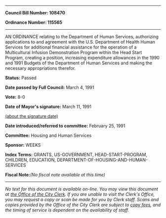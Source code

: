 

********

**Council Bill Number: 108470**
   
**Ordinance Number: 115565**
********

 AN ORDINANCE relating to the Department of Human Services, authorizing applications to and agreement with the U.S. Department of Health Human Services for additional financial assistance for the operation of a Multicultural Infusion Demonstration Program within the Head Start Program, creating a position, increasing expenditure allowances in the 1990 and 1991 Budgets of the Department of Human Services and making the necessary appropriations therefor.

**Status:** Passed
   
**Date passed by Full Council:** March 4, 1991
   
**Vote:** 8-0
   
**Date of Mayor's signature:** March 11, 1991
   
[(about the signature date)](/~public/approvaldate.htm)
   
   
   
**Date introduced/referred to committee:** February 25, 1991
   
**Committee:** Housing and Human Services
   
**Sponsor:** WEEKS
   
   
**Index Terms:** GRANTS, US-GOVERNMENT, HEAD-START-PROGRAM, CHILDREN, EDUCATION, DEPARTMENT-OF-HOUSING-AND-HUMAN-SERVICES

**Fiscal Note:**_(No fiscal note available at this time)_
********

_No text for this document is available on-line. You may view this document at [the Office of the City Clerk](http://www.seattle.gov/leg/clerk/contactUs.htm). If you are unable to visit the Clerk's Office, you may request a copy or scan be made for you by Clerk staff. Scans and copies provided by the Office of the City Clerk are subject to [copy fees](http://clerk.seattle.gov/~public/clerkfees.htm), and the timing of service is dependent on the availability of staff._

